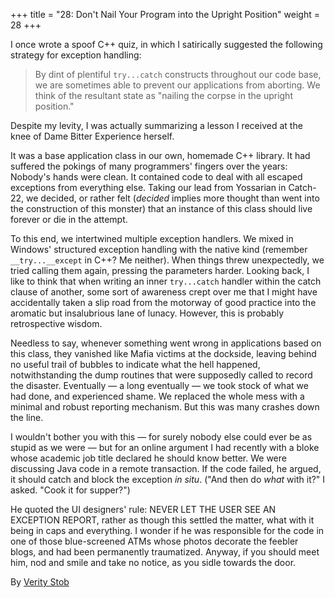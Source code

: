 +++
title = "28: Don't Nail Your Program into the Upright Position"
weight = 28
+++

I once wrote a spoof C++ quiz, in which I satirically suggested the following strategy for exception handling:

> By dint of plentiful `try...catch` constructs throughout our code base, we are sometimes able to prevent our applications from aborting. We think of the resultant state as "nailing the corpse in the upright position."

Despite my levity, I was actually summarizing a lesson I received at the knee of Dame Bitter Experience herself.

It was a base application class in our own, homemade C++ library. It had suffered the pokings of many programmers' fingers over the years: Nobody's hands were clean. It contained code to deal with all escaped exceptions from everything else. Taking our lead from Yossarian in Catch-22, we decided, or rather felt (*decided* implies more thought than went into the construction of this monster) that an instance of this class should live forever or die in the attempt.

To this end, we intertwined multiple exception handlers. We mixed in Windows' structured exception handling with the native kind (remember `__try...__except` in C++? Me neither). When things threw unexpectedly, we tried calling them again, pressing the parameters harder. Looking back, I like to think that when writing an inner `try...catch` handler within the catch clause of another, some sort of awareness crept over me that I might have accidentally taken a slip road from the motorway of good practice into the aromatic but insalubrious lane of lunacy. However, this is probably retrospective wisdom.

Needless to say, whenever something went wrong in applications based on this class, they vanished like Mafia victims at the dockside, leaving behind no useful trail of bubbles to indicate what the hell happened, notwithstanding the dump routines that were supposedly called to record the disaster. Eventually — a long eventually — we took stock of what we had done, and experienced shame. We replaced the whole mess with a minimal and robust reporting mechanism. But this was many crashes down the line.

I wouldn't bother you with this — for surely nobody else could ever be as stupid as we were — but for an online argument I had recently with a bloke whose academic job title declared he should know better. We were discussing Java code in a remote transaction. If the code failed, he argued, it should catch and block the exception *in situ*. ("And then do *what* with it?" I asked. "Cook it for supper?")

He quoted the UI designers' rule: NEVER LET THE USER SEE AN EXCEPTION REPORT, rather as though this settled the matter, what with it being in caps and everything. I wonder if he was responsible for the code in one of those blue-screened ATMs whose photos decorate the feebler blogs, and had been permanently traumatized.
Anyway, if you should meet him, nod and smile and take no notice, as you sidle towards the door.

By [Verity Stob](http://programmer.97things.oreilly.com/wiki/index.php/Verity_Stob)